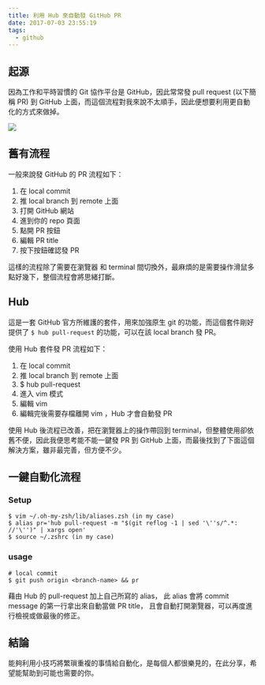 ```yaml
---
title: 利用 Hub 來自動發 GitHub PR
date: 2017-07-03 23:55:19
tags:
  - github
---
```


## 起源

因為工作和平時習慣的 Git 協作平台是 GitHub，因此常常發 pull request (以下簡稱 PR) 到 GitHub 上面，而這個流程對我來說不太順手，因此便想要利用更自動化的方式來做掉。

![](https://i.imgur.com/jEBYSRO.png)

<!-- more -->

## 舊有流程

一般來說發 GitHub 的 PR 流程如下：

1.  在 local commit
2.  推 local branch 到 remote 上面
3.  打開 GitHub 網站
4.  進到你的 repo 頁面
5.  點開 PR 按鈕
6.  編輯 PR title
7.  按下按鈕確認發 PR

這樣的流程除了需要在瀏覽器 和 terminal 間切換外，最麻煩的是需要操作滑鼠多點好幾下，整個流程會將思緒打斷。

## Hub

這是一套 GitHub 官方所維護的套件，用來加強原生 git 的功能，而這個套件剛好提供了
`$ hub pull-request` 的功能，可以在該 local branch 發 PR。

使用 Hub 套件發 PR 流程如下：

1.  在 local commit
2.  推 local branch 到 remote 上面
3.  $ hub pull-request
4.  進入 vim 模式
5.  編輯 vim
6.  編輯完後需要存檔離開 vim ，Hub 才會自動發 PR

使用 Hub 後流程已改善，把在瀏覽器上的操作帶回到 terminal，但整體使用卻依舊不便，因此我便思考能不能一鍵發 PR 到 GitHub 上面，而最後找到了下面這個解決方案，雖非最完善，但方便不少。

## 一鍵自動化流程

### Setup

```shell
$ vim ~/.oh-my-zsh/lib/aliases.zsh (in my case)
$ alias pr='hub pull-request -m "$(git reflog -1 | sed '\''s/^.*: //'\'')" | xargs open'
$ source ~/.zshrc (in my case)
```

### usage

```shell
# local commit
$ git push origin <branch-name> && pr
```

藉由 Hub 的 pull-request 加上自己所寫的 alias，
此 alias 會將 commit message 的第一行拿出來自動當做 PR title，
且會自動打開瀏覽器，可以再度進行檢視或做最後的修正。

## 結論

能夠利用小技巧將繁瑣重複的事情給自動化，是每個人都很樂見的，在此分享，希望能幫助到可能也需要的你。
